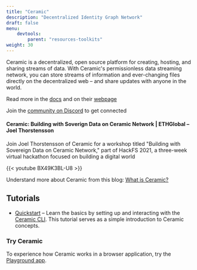 ```yaml
---
title: "Ceramic"
description: "Decentralized Identity Graph Network"
draft: false
menu:
    devtools:
        parent: "resources-toolkits"
weight: 30
---
```


Ceramic is a decentralized, open source platform for creating, hosting, and sharing streams of data. With Ceramic's permissionless data streaming network, you can store streams of information and ever-changing files directly on the decentralized web – and share updates with anyone in the world.

Read more in the [docs](https://developers.ceramic.network/learn/welcome/) and on their [webpage](https://ceramic.network/)

Join the [community on Discord](https://discord.com/invite/6VRZpGP) to get connected

#### Ceramic: Building with Soverign Data on Ceramic Network | ETHGlobal – Joel Thorstensson
Join Joel Thorstensson of Ceramic for a workshop titled "Building with Sovereign Data on Ceramic Network," part of HackFS 2021, a three-week virtual hackathon focused on building a digital world

{{< youtube BX49K3BL-U8 >}}

Understand more about Ceramic from this blog: [What is Ceramic?](https://blog.ceramic.network/what-is-ceramic/)

## Tutorials
* [Quickstart](https://developers.ceramic.network/build/cli/quick-start/) – Learn the basics by setting up and interacting with the [Ceramic CLI](https://developers.ceramic.network/build/cli/installation/). This tutorial serves as a simple introduction to Ceramic concepts.

### Try Ceramic
To experience how Ceramic works in a browser application, try the [Playground app](https://ceramicstudio.github.io/web-playground/).